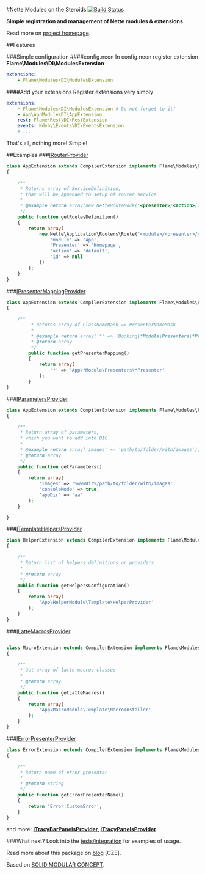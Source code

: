 #Nette Modules on the Steroids [![Build Status](https://travis-ci.org/flame-org/Modules.png?branch=master)](https://travis-ci.org/flame-org/Modules)

**Simple registration and management of Nette modules & extensions.**

Read more on [project homepage](http://flame-org.github.io/Modules/).

##Features

###Simple configuration
####config.neon
In config.neon register extension **Flame\Modules\DI\ModulesExtension**
```yml
extensions:
	- Flame\Modules\DI\ModulesExtension
```

####Add your extensions
Register extensions very simply
```yml
extensions:
	- Flame\Modules\DI\ModulesExtension # Do not forget to it!
	- App\AppModule\DI\AppExtension
	rest: Flame\Rest\DI\RestExtension
	events: Kdyby\Events\DI\EventsExtension
	# ...
```

That's all, nothing more! Simple!

##Examples
###[IRouterProvider](https://github.com/flame-org/Modules/blob/master/Flame/Modules/Providers/IRouterProvider.php)
```php
class AppExtension extends CompilerExtension implements Flame\Modules\Providers\IRouterProvider
{

	/**
	 * Returns array of ServiceDefinition,
	 * that will be appended to setup of router service
	 *
	 * @example return array(new NetteRouteMock('<presenter>/<action>[/<id>]', 'Homepage:default'));
	 */
	public function getRoutesDefinition()
	{
		return array(
			new Nette\Application\Routers\Route('<module>/<presenter>/<action>[/<id>]', array(
				'module' => 'App',
				'Presenter' => 'Homepage',
				'action' => 'default',
				'id' => null
			))
		);
	}
}
```

###[IPresenterMappingProvider](https://github.com/flame-org/Modules/blob/master/Flame/Modules/Providers/IPresenterMappingProvider.php)
```php
class AppExtension extends CompilerExtension implements Flame\Modules\Providers\IPresenterMappingProvider
{

	/**
    	 * Returns array of ClassNameMask => PresenterNameMask
    	 *
    	 * @example return array('*' => 'Booking\*Module\Presenters\*Presenter');
    	 * @return array
    	 */
    	public function getPresenterMapping()
    	{
    		return array(
    			'*' => 'App\*Module\Presenters\*Presenter'
    		);
    	}
}
```

###[IParametersProvider](https://github.com/flame-org/Modules/blob/master/Flame/Modules/Providers/IParametersProvider.php)
```php
class AppExtension extends CompilerExtension implements Flame\Modules\Providers\IParametersProvider
{

	/**
	 * Return array of parameters,
	 * which you want to add into DIC
	 *
	 * @example return array('images' => 'path/to/folder/with/images');
	 * @return array
	 */
	public function getParameters()
	{
		return array(
			'images' => '%wwwDir%/path/to/folder/with/images',
			'consoleMode' => true,
			'appDir' => 'aa'
		);
	}

}
```


###[ITemplateHelpersProvider](https://github.com/flame-org/Modules/blob/master/Flame/Modules/Providers/ITemplateHelpersProvider.php)
```php
class HelperExtension extends CompilerExtension implements Flame\Modules\Providers\ITemplateHelpersProvider
{

	/**
	 * Return list of helpers definitions or providers
	 *
	 * @return array
	 */
	public function getHelpersConfiguration()
	{
		return array(
			'App\HelperModule\Template\HelperProvider'
		);
	}
}
```

###[ILatteMacrosProvider](https://github.com/flame-org/Modules/blob/master/Flame/Modules/Providers/ILatteMacrosProvider.php)
```php

class MacroExtension extends CompilerExtension implements Flame\Modules\Providers\ILatteMacrosProvider
{

	/**
	 * Get array of latte macros classes
	 *
	 * @return array
	 */
	public function getLatteMacros()
	{
		return array(
			'App\MacroModule\Template\MacroInstaller'
		);
	}
}
```

###[IErrorPresenterProvider](https://github.com/flame-org/Modules/blob/master/Flame/Modules/Providers/IErrorPresenterProvider.php)
```php
class ErrorExtension extends CompilerExtension implements Flame\Modules\Providers\IErrorPresenterProvider
{

	/**
	 * Return name of error presenter
	 *
	 * @return string
	 */
	public function getErrorPresenterName()
	{
		return 'Error:CustomError';
	}
}
```

and more: **[ITracyBarPanelsProvider](https://github.com/flame-org/Modules/blob/master/Flame/Modules/Providers/ITracyPanelsProvider.php),
[ITracyPanelsProvider](https://github.com/flame-org/Modules/blob/master/Flame/Modules/Providers/ITracyBarPanelsProvider.php)**

###What next?
Look into the [tests/integration](https://github.com/flame-org/Modules/tree/master/tests/integration) for examples of usage.

Read more about this package on [blog](http://blog.jsifalda.name/post/detail/15/nette-moduly-a-vlastni-instalator-3) [CZE].

Based on [SOLID MODULAR CONCEPT](http://forum.nette.org/en/1193-extending-extensions-solid-modular-concept).